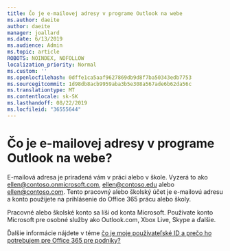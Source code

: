 ```yaml
---
title: Čo je e-mailovej adresy v programe Outlook na webe
ms.author: daeite
author: daeite
manager: joallard
ms.date: 6/13/2019
ms.audience: Admin
ms.topic: article
ROBOTS: NOINDEX, NOFOLLOW
localization_priority: Normal
ms.custom: ''
ms.openlocfilehash: 0dffe1ca5aaf9627869db9d8f7ba50343edb7753
ms.sourcegitcommit: 1d98db8acb9959aba3b5e308a567ade6b62da56c
ms.translationtype: MT
ms.contentlocale: sk-SK
ms.lasthandoff: 08/22/2019
ms.locfileid: "36555644"
---
```

# <a name="what-is-my-email-address-in-outlook-on-the-web"></a>Čo je e-mailovej adresy v programe Outlook na webe?

E-mailová adresa je priradená vám v práci alebo v škole. Vyzerá to ako ellen@contoso.onmicrosoft.com, ellen@contoso.edu alebo ellen@contoso.com. Tento pracovný alebo školský účet je e-mailovú adresu a konto použijete na prihlásenie do Office 365 prácu alebo školy.

Pracovné alebo školské konto sa líši od konta Microsoft. Používate konto Microsoft pre osobné služby ako Outlook.com, Xbox Live, Skype a ďalšie.

Ďalšie informácie nájdete v téme [čo je moje používateľské ID a prečo ho potrebujem pre Office 365 pre podniky?](https://support.office.com/article/37da662b-5da6-4b56-a091-2731b2ecc8b4)